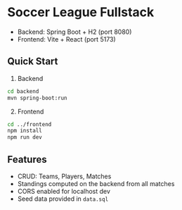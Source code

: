 # Soccer League Fullstack

- Backend: Spring Boot + H2 (port 8080)
- Frontend: Vite + React (port 5173)

## Quick Start
1) Backend
```bash
cd backend
mvn spring-boot:run
```

2) Frontend
```bash
cd ../frontend
npm install
npm run dev
```

## Features
- CRUD: Teams, Players, Matches
- Standings computed on the backend from all matches
- CORS enabled for localhost dev
- Seed data provided in `data.sql`
